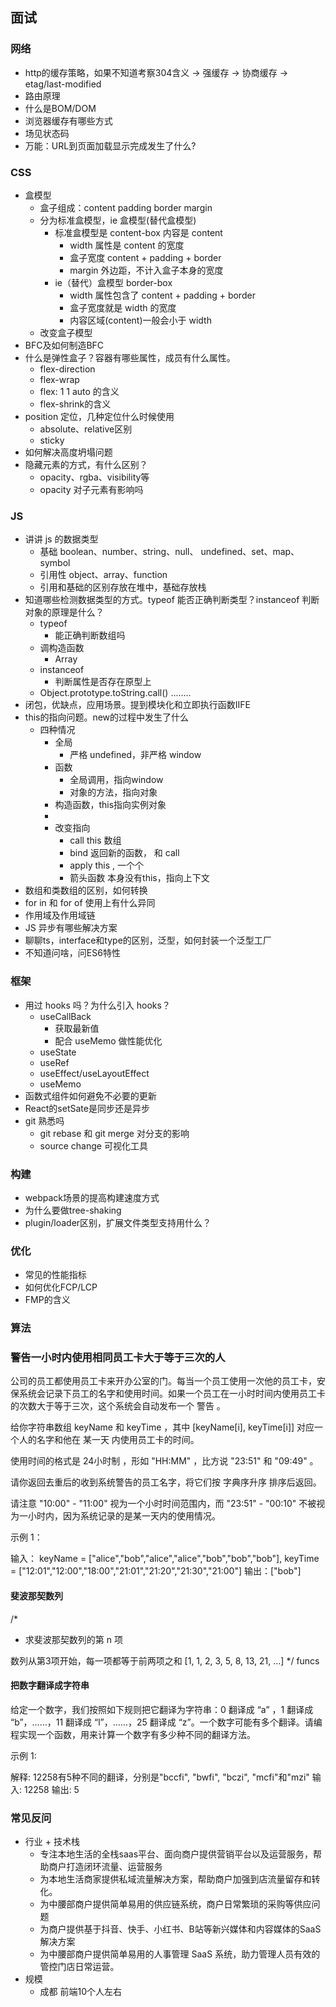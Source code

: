 ## 面试

### 网络

- http的缓存策略，如果不知道考察304含义 -> 强缓存 -> 协商缓存 -> etag/last-modified
- 路由原理
- 什么是BOM/DOM
- 浏览器缓存有哪些方式
- 场见状态码
- 万能：URL到页面加载显示完成发生了什么?

### CSS

- 盒模型
  - 盒子组成：content padding border margin
  - 分为标准盒模型，ie 盒模型(替代盒模型)
    - 标准盒模型是 content-box 内容是 content
      - width 属性是 content 的宽度
      - 盒子宽度 content + padding + border
      - margin 外边距，不计入盒子本身的宽度
    - ie（替代）盒模型 border-box
      - width 属性包含了 content + padding + border
      - 盒子宽度就是 width 的宽度
      - 内容区域(content)一般会小于 width
  - 改变盒子模型
- BFC及如何制造BFC
- 什么是弹性盒子？容器有哪些属性，成员有什么属性。
  - flex-direction
  - flex-wrap
  - flex: 1 1 auto 的含义
  - flex-shrink的含义
- position 定位，几种定位什么时候使用
  - absolute、relative区别
  - sticky
- 如何解决高度坍塌问题
- 隐藏元素的方式，有什么区别？
  - opacity、rgba、visibility等
  - opacity 对子元素有影响吗

### JS

- 讲讲 js 的数据类型
  - 基础 boolean、number、string、null、 undefined、set、map、symbol
  - 引用性 object、array、function
  - 引用和基础的区别存放在堆中，基础存放栈
- 知道哪些检测数据类型的方式。typeof 能否正确判断类型？instanceof 判断对象的原理是什么？
  - typeof
    - 能正确判断数组吗
  - 调构造函数
    - Array
  - instanceof
    - 判断属性是否存在原型上
  - Object.prototype.toString.call() ........
- 闭包，优缺点，应用场景。提到模块化和立即执行函数IIFE
- this的指向问题。new的过程中发生了什么
  - 四种情况
    - 全局
      - 严格 undefined，非严格 window
    - 函数
      - 全局调用，指向window
      - 对象的方法，指向对象
    - 构造函数，this指向实例对象
    - 
    - 改变指向
      - call    this   数组  
      - bind   返回新的函数，  和 call
      - apply   this ,  一个个
      - 箭头函数 本身没有this，指向上下文
- 数组和类数组的区别，如何转换
- for in 和 for of 使用上有什么异同
- 作用域及作用域链
- JS 异步有哪些解决方案
- 聊聊ts，interface和type的区别，泛型，如何封装一个泛型工厂
- 不知道问啥，问ES6特性

### 框架

- 用过 hooks 吗？为什么引入 hooks？
  - useCallBack
    - 获取最新值
    - 配合 useMemo 做性能优化
  - useState
  - useRef
  - useEffect/useLayoutEffect
  - useMemo
- 函数式组件如何避免不必要的更新
- React的setSate是同步还是异步
- git 熟悉吗
  - git rebase 和 git merge 对分支的影响
  - source change 可视化工具

### 构建

- webpack场景的提高构建速度方式
- 为什么要做tree-shaking
- plugin/loader区别，扩展文件类型支持用什么？
  
### 优化

- 常见的性能指标
- 如何优化FCP/LCP
- FMP的含义

### 算法

### 警告一小时内使用相同员工卡大于等于三次的人

公司的员工都使用员工卡来开办公室的门。每当一个员工使用一次他的员工卡，安保系统会记录下员工的名字和使用时间。如果一个员工在一小时时间内使用员工卡的次数大于等于三次，这个系统会自动发布一个 警告 。

给你字符串数组 keyName 和 keyTime ，其中 [keyName[i], keyTime[i]] 对应一个人的名字和他在 某一天 内使用员工卡的时间。

使用时间的格式是 24小时制 ，形如 "HH:MM" ，比方说 "23:51" 和 "09:49" 。

请你返回去重后的收到系统警告的员工名字，将它们按 字典序升序 排序后返回。

请注意 "10:00" - "11:00" 视为一个小时时间范围内，而 "23:51" - "00:10" 不被视为一小时内，因为系统记录的是某一天内的使用情况。

示例 1：

输入：
keyName = ["alice","bob","alice","alice","bob","bob","bob"], 
keyTime = ["12:01","12:00","18:00","21:01","21:20","21:30","21:00"]
输出：["bob"]

#### 斐波那契数列

/*
 * 求斐波那契数列的第 n 项

数列从第3项开始，每一项都等于前两项之和
[1, 1, 2, 3, 5, 8, 13, 21, ...]
 */
funcs

#### 把数字翻译成字符串

给定一个数字，我们按照如下规则把它翻译为字符串：0 翻译成 “a” ，1 翻译成 “b”，……，11 翻译成 “l”，……，25 翻译成 “z”。一个数字可能有多个翻译。请编程实现一个函数，用来计算一个数字有多少种不同的翻译方法。

示例 1:

解释: 12258有5种不同的翻译，分别是"bccfi", "bwfi", "bczi", "mcfi"和"mzi"
输入: 12258
输出: 5

### 常见反问

- 行业 + 技术栈
  - 专注本地生活的全栈saas平台、面向商户提供营销平台以及运营服务，帮助商户打造闭环流量、运营服务
  - 为本地生活商家提供私域流量解决方案，帮助商户加强到店流量留存和转化。
  - 为中腰部商户提供简单易用的供应链系统，商户日常繁琐的采购等供应问题
  - 为商户提供基于抖音、快手、小红书、B站等新兴媒体和内容媒体的SaaS解决方案
  - 为中腰部商户提供简单易用的人事管理 SaaS 系统，助力管理人员有效的管控门店日常运营。
- 规模
  - 成都 前端10个人左右
